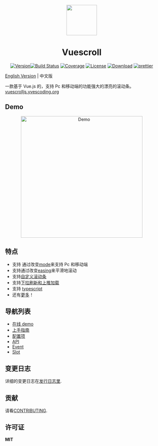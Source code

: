   <p align="center"><a href="http://vuescrolljs.yvescoding.org/zh/"><img width="100" src="http://vuescrolljs.yvescoding.org/logo.png" /></a></p>
  <h1 align="center" width="100">Vuescroll</h1>
<p align="center">
  <a href="https://www.npmjs.com/package/vuescroll"><img src="https://img.shields.io/npm/v/vuescroll.svg" alt="Version"></a><a href="https://circleci.com/gh/YvesCoding/vuescroll/tree/dev"><img src="https://img.shields.io/circleci/project/YvesCoding/vuescroll/dev.svg" alt="Build Status"></a>
  <a href="https://codecov.io/github/YvesCoding/vuescroll?branch=dev"><img src="https://img.shields.io/codecov/c/github/YvesCoding/vuescroll/dev.svg" alt="Coverage"></a>
  <a href="https://www.npmjs.com/package/vuescroll"><img src="https://img.shields.io/npm/l/vuescroll.svg" alt="License"></a>
<a href="https://www.npmjs.com/package/vuescroll"><img src="https://img.shields.io/npm/dm/vuescroll.svg" alt="Download"></a>
<a href="https://github.com/YvesCoding/vuescroll"><img src="https://img.shields.io/badge/code_style-prettier-ff69b4.svg?style=flat-square" alt="prettier"></a>
</p>

[English Version](https://github.com/YvesCoding/vuescroll/blob/dev/README.md) | 中文版

一款基于 Vue.js 的，支持 Pc 和移动端的功能强大的漂亮的滚动条。
[vuescrolljs.yvescoding.org](http://vuescrolljs.yvescoding.org/zh)

## Demo

<p align="center">
   <a href="https://github.com/YvesCoding/vuescroll-issue-list-demo" target="_blank"><img src="https://github.com/wangyi7099/pictureCdn/blob/master/allPic/vuescroll/show1.gif?raw=true" width="400"  alt="Demo"/></a>
</p>

## 特点

- 支持 通过改变[mode](http://vuescrolljs.yvescoding.org/zh/guide/configuration.html#vuescroll)来支持 Pc 和移动端
- 支持通过改变[easing](http://vuescrolljs.yvescoding.org/zh/guide/configuration.html#bar)来平滑地滚动
- 支持[自定义滚动条](http://vuescrolljs.yvescoding.org/zh/guide/configuration.html#bar)
- 支持[下拉刷新和上推加载](http://vuescrolljs.yvescoding.org/zh/guide/configuration.html#explanation)
- 支持 [typescript](http://vuescrolljs.yvescoding.org/zh/guide/typescript.html)
- 还有[更多](http://vuescrolljs.yvescoding.org/zh/guide/#features)！

## 导航列表

- [在线 demo](http://vuescrolljs.yvescoding.org/zh/demo/)
- [上手指南](http://vuescrolljs.yvescoding.org/zh/guide/getting-started.html)
- [配置项](http://vuescrolljs.yvescoding.org/zh/guide/configuration.html)
- [API](http://vuescrolljs.yvescoding.org/zh/guide/api.html)
- [Event](http://vuescrolljs.yvescoding.org/zh/guide/event.html)
- [Slot](http://vuescrolljs.yvescoding.org/zh/guide/slot.html)

## 变更日志

详细的变更日志在[发行日志里](https://github.com/YvesCoding/releases).

## 贡献

请看[CONTRIBUTING](.github/CONTRIBUTING.md).

## 许可证

**MIT**
